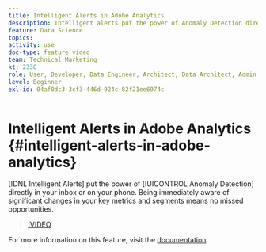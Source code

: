 ```yaml
---
title: Intelligent Alerts in Adobe Analytics
description: Intelligent alerts put the power of Anomaly Detection directly in your inbox or on your phone. Being immediately aware of significant changes in your key metrics and segments means no missed opportunities.
feature: Data Science
topics: 
activity: use
doc-type: feature video
team: Technical Marketing
kt: 2338
role: User, Developer, Data Engineer, Architect, Data Architect, Admin, Leader
level: Beginner
exl-id: 04af0dc3-3cf3-446d-924c-82f21ee6974c
---
```

# Intelligent Alerts in Adobe Analytics {#intelligent-alerts-in-adobe-analytics}

[!DNL Intelligent Alerts] put the power of [!UICONTROL Anomaly Detection] directly in your inbox or on your phone. Being immediately aware of significant changes in your key metrics and segments means no missed opportunities.

>[!VIDEO](https://video.tv.adobe.com/v/25446/?quality=12)

For more information on this feature, visit the [documentation](https://experienceleague.adobe.com/docs/analytics/analyze/analysis-workspace/virtual-analyst/intelligent-alerts/intellligent-alerts.html?lang=en).
